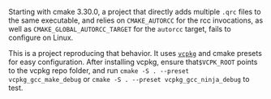 Starting with cmake 3.30.0, a project that directly adds multiple `.qrc` files to the same executable, and relies on `CMAKE_AUTORCC` for the
rcc invocations, as well as `CMAKE_GLOBAL_AUTORCC_TARGET` for the `autorcc` target, fails to configure on Linux.

This is a project reproducing that behavior.
It uses [`vcpkg`](https://github.com/microsoft/vcpkg) and cmake presets for easy configuration.
After installing vcpkg, ensure that`$VCPK_ROOT` points to the vcpkg repo folder, and run `cmake -S .
--preset vcpkg_gcc_make_debug` or `cmake -S .
--preset vcpkg_gcc_ninja_debug` to test.

